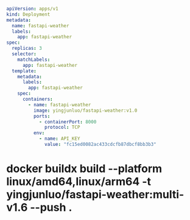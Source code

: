 ```yaml
apiVersion: apps/v1
kind: Deployment
metadata:
  name: fastapi-weather
  labels:
    app: fastapi-weather
spec:
  replicas: 3
  selector:
    matchLabels:
      app: fastapi-weather
  template:
    metadata:
      labels:
        app: fastapi-weather
    spec:
      containers:
        - name: fastapi-weather
          image: yingjunluo/fastapi-weather:v1.0
          ports:
            - containerPort: 8000
              protocol: TCP
          env:
            - name: API_KEY
              value: "fc15ed0082ac433cdcfb87dbcf8bb3b3"
```

# docker buildx build --platform linux/amd64,linux/arm64 -t yingjunluo/fastapi-weather:multi-v1.6 --push .